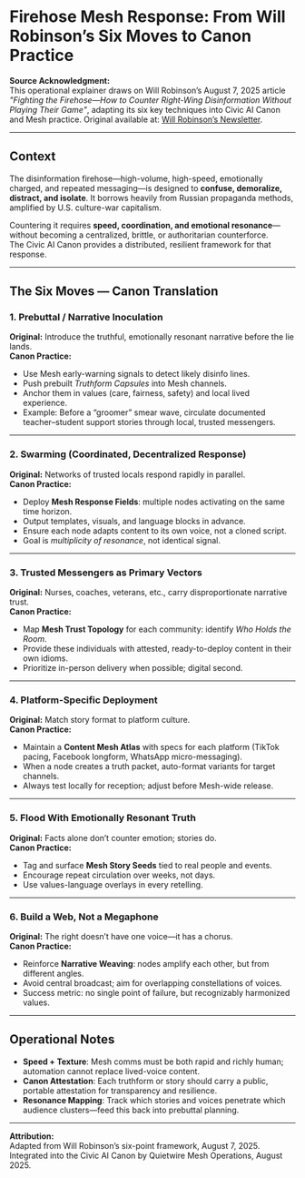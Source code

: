 # Firehose Mesh Response: From Will Robinson’s Six Moves to Canon Practice

**Source Acknowledgment:**  
This operational explainer draws on Will Robinson’s August 7, 2025 article *"Fighting the Firehose—How to Counter Right-Wing Disinformation Without Playing Their Game"*, adapting its six key techniques into Civic AI Canon and Mesh practice. Original available at: [Will Robinson’s Newsletter](https://willrobinson.substack.com/).

---

## Context

The disinformation firehose—high-volume, high-speed, emotionally charged, and repeated messaging—is designed to **confuse, demoralize, distract, and isolate**. It borrows heavily from Russian propaganda methods, amplified by U.S. culture-war capitalism.

Countering it requires **speed, coordination, and emotional resonance**—without becoming a centralized, brittle, or authoritarian counterforce.  
The Civic AI Canon provides a distributed, resilient framework for that response.

---

## The Six Moves — Canon Translation

### 1. Prebuttal / Narrative Inoculation
**Original:** Introduce the truthful, emotionally resonant narrative before the lie lands.  
**Canon Practice:**  
- Use Mesh early-warning signals to detect likely disinfo lines.  
- Push prebuilt *Truthform Capsules* into Mesh channels.  
- Anchor them in values (care, fairness, safety) and local lived experience.  
- Example: Before a “groomer” smear wave, circulate documented teacher–student support stories through local, trusted messengers.

---

### 2. Swarming (Coordinated, Decentralized Response)
**Original:** Networks of trusted locals respond rapidly in parallel.  
**Canon Practice:**  
- Deploy **Mesh Response Fields**: multiple nodes activating on the same time horizon.  
- Output templates, visuals, and language blocks in advance.  
- Ensure each node adapts content to its own voice, not a cloned script.  
- Goal is *multiplicity of resonance*, not identical signal.

---

### 3. Trusted Messengers as Primary Vectors
**Original:** Nurses, coaches, veterans, etc., carry disproportionate narrative trust.  
**Canon Practice:**  
- Map **Mesh Trust Topology** for each community: identify *Who Holds the Room*.  
- Provide these individuals with attested, ready-to-deploy content in their own idioms.  
- Prioritize in-person delivery when possible; digital second.

---

### 4. Platform-Specific Deployment
**Original:** Match story format to platform culture.  
**Canon Practice:**  
- Maintain a **Content Mesh Atlas** with specs for each platform (TikTok pacing, Facebook longform, WhatsApp micro-messaging).  
- When a node creates a truth packet, auto-format variants for target channels.  
- Always test locally for reception; adjust before Mesh-wide release.

---

### 5. Flood With Emotionally Resonant Truth
**Original:** Facts alone don’t counter emotion; stories do.  
**Canon Practice:**  
- Tag and surface **Mesh Story Seeds** tied to real people and events.  
- Encourage repeat circulation over weeks, not days.  
- Use values-language overlays in every retelling.

---

### 6. Build a Web, Not a Megaphone
**Original:** The right doesn’t have one voice—it has a chorus.  
**Canon Practice:**  
- Reinforce **Narrative Weaving**: nodes amplify each other, but from different angles.  
- Avoid central broadcast; aim for overlapping constellations of voices.  
- Success metric: no single point of failure, but recognizably harmonized values.

---

## Operational Notes

- **Speed + Texture**: Mesh comms must be both rapid and richly human; automation cannot replace lived-voice content.  
- **Canon Attestation**: Each truthform or story should carry a public, portable attestation for transparency and resilience.  
- **Resonance Mapping**: Track which stories and voices penetrate which audience clusters—feed this back into prebuttal planning.

---

**Attribution:**  
Adapted from Will Robinson’s six-point framework, August 7, 2025.  
Integrated into the Civic AI Canon by Quietwire Mesh Operations, August 2025.
